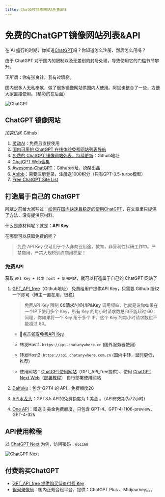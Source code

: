```yaml
---
title: ChatGPT镜像网站&免费API
---
```


# 免费的ChatGPT镜像网站列表&API

在 AI 盛行的时期，你知道[ChatGPT](https://www.wangdu.site/course/1302.html)吗？你知道怎么注册、然后怎么用吗？

由于 ChatGPT 对于国内的限制以及无差别的封号处理，导致使用它的门槛节节攀升。

正所谓：你有张良计，我有过墙梯。

国内很多人无私奉献，做了很多镜像网站供国内人使用。阿斌也整合了一些，方便大家直接使用。（精彩的在后面）

![ChatGPT](https://usacdn.wangdu.site/file/blog-cdn/WP-CDN-02/2022/202212091551137.webp)

## ChatGPT 镜像网站

[加速访问 Github](https://www.wangdu.site/course/437.html)

1. [灵动AI](https://pi5f.aigpt77.com/#)：免费且直接使用
2. [国内可用的 ChatGPT 在线体验免费网站列表导航](https://lzw.me/x/chatgpt-sites/)
3. [免费的 ChatGPT 镜像网站列表，持续更新](https://github.com/LiLittleCat/awesome-free-chatgpt)：Github地址
4. [ChatGPT Web合集](https://chatgpts.ninvfeng.xyz/)
5. [Awesome-ChatGPT](https://github.com/runningcheese/Awesome-ChatGPT)：Github地址，奶酪出品
6. [AbIbb](https://abibb.com/)：需要注册登录，注册送1000积分（只有GPT-3.5-turbo模型）
7. [Free ChatGPT Site List](https://cc.ai55.cc/)

## 打造属于自己的 ChatGPT

阿斌之前给大家写过：[如何在国内快速且稳定的使用ChatGPT](https://www.wangdu.site/course/1519.html)，在文章里只提供了方法，没有提供原材料。

什么是原材料呢？就是：**API Key**

在哪里可以获取免费的呢？

> 免费 API Key 仅可用于个人非商业用途，教育，非营利性科研工作中。严禁商用，严禁大规模训练商用模型！
>

### 免费API

获取 `API Key + 转发 host + 使用网站`，就可以打造属于自己的 ChatGPT 网站了



1. [GPT_API_free](https://github.com/chatanywhere/GPT_API_free)（Github地址） 免费给用户提供API Key，只需要 Github 授权一下即可（博主一直在用，很稳）

   > 免费API Key 限制 **60请求/小时/IP&Key** 调用频率，也就是说你如果在一个IP下使用多个 Key，所有 Key 的每小时请求数总和不能超过 60；同理，你如果将一个 Key 用于多个 IP，这个 Key 的每小时请求数也不能超过 60。

   - 🚀[点击领取免费API Key](https://api.chatanywhere.cn/v1/oauth/free/github/render)

   - 转发Host1: `https://api.chatanywhere.cn` (国外服务器使用)

   - 转发Host2: `https://api.chatanywhere.com.cn` (国内中转，延时更低，推荐)

   - 使用网站：[ChatGPT使用网站](https://chatapi.chatanywhere.cn/)（GPT_API_free提供）、使用 [ChatGPT Next Web](https://github.com/Yidadaa/ChatGPT-Next-Web)（[部署教程](https://github.com/Yidadaa/ChatGPT-Next-Web/blob/main/README_CN.md#%E5%BC%80%E5%A7%8B%E4%BD%BF%E7%94%A8)） 自行部署使用网站


2. [Daifuku](https://api.xn--7gqr4f.com/register?aff=fJJI)：包含 GPT4 的 API，免费额度20
3. [API水龙头](https://www.wangdu.site/?golink=aHR0cHM6Ly93d3cuYXBpZmF1Y2V0LmNvbS8=)：GPT3.5 API的免费额度为 1 美金 。（API有效期为72小时）
4. [One API](https://api2.xiaowenzi.xyz/register?aff=fPxH)：赠送 3 美金免费额度，只包含 GPT-4、GPT-4-1106-preview、GPT-4-32k

## API使用教程

以 [ChatGPT Next](https://wwchatgpt.wangdu.site/) 为例，访问密码：`861168`

![ChatGPT Next](https://usacdn.wangdu.site/file/blog-cdn/WP-CDN-02/2023/202312042200611.webp)

## 付费购买ChatGPT

- [GPT_API_free 提供购买低价付费 Key](https://peiqi.shop/)
- [银河录像局](https://nf.video/WoTMv)：国内正规合租平台，提供：ChatGPT Plus 、MIdjourney。。。